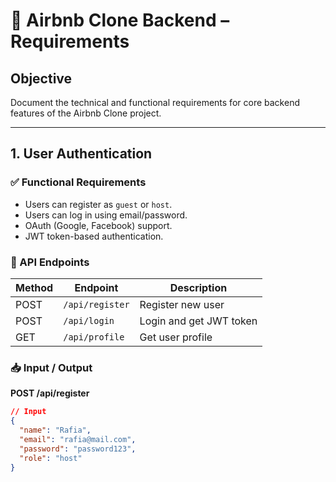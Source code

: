 # 🏡 Airbnb Clone Backend – Requirements

##  Objective
Document the technical and functional requirements for core backend features of the Airbnb Clone project.

---

## 1. User Authentication

### ✅ Functional Requirements
- Users can register as `guest` or `host`.
- Users can log in using email/password.
- OAuth (Google, Facebook) support.
- JWT token-based authentication.

### 🔧 API Endpoints

| Method | Endpoint       | Description              |
|--------|----------------|--------------------------|
| POST   | `/api/register` | Register new user        |
| POST   | `/api/login`    | Login and get JWT token  |
| GET    | `/api/profile`  | Get user profile         |

### 📥 Input / Output

**POST /api/register**
```json
// Input
{
  "name": "Rafia",
  "email": "rafia@mail.com",
  "password": "password123",
  "role": "host"
}

